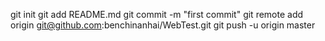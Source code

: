 

git init
git add README.md
git commit -m "first commit"
git remote add origin git@github.com:benchinanhai/WebTest.git
git push -u origin master
